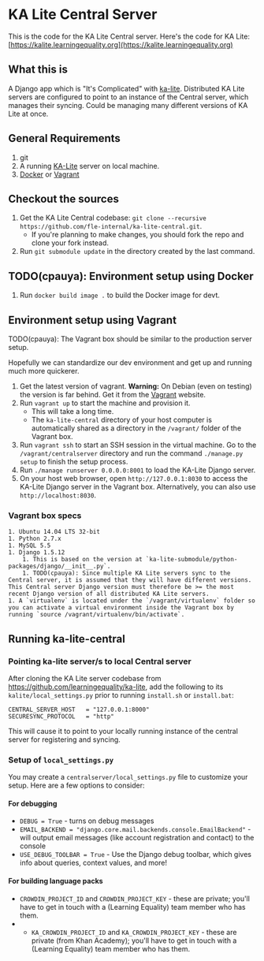 # KA Lite Central Server

This is the code for the KA Lite Central server.  Here's the code for KA Lite: [https://kalite.learningequality.org](https://kalite.learningequality.org)


## What this is
  
A Django app which is "It's Complicated" with [ka-lite](https://github.com/learningequality/ka-lite.git).  Distributed KA Lite servers are configured to point to an instance of the Central server, which manages their syncing.  Could be managing many different versions of KA Lite at once.


## General Requirements

1. git
1. A running [KA-Lite](https://github.com/learningequality/ka-lite) server on local machine.
1. [Docker](https://www.docker.com/get-started) or [Vagrant](https://www.vagrantup.com)


## Checkout the sources

1. Get the KA Lite Central codebase: `git clone --recursive https://github.com/fle-internal/ka-lite-central.git`.
    * If you're planning to make changes, you should fork the repo and clone your fork instead.
2. Run `git submodule update` in the directory created by the last command.


## TODO(cpauya): Environment setup using Docker

1. Run `docker build image .` to build the Docker image for devt.


## Environment setup using Vagrant

TODO(cpauya): The Vagrant box should be similar to the production server setup.

Hopefully we can standardize our dev environment and get up and running much more quickerer.

1. Get the latest version of vagrant. **Warning:** On Debian (even on testing) the version is far behind. Get it from the [Vagrant](https://www.vagrantup.com) website.
2. Run `vagrant up` to start the machine and provision it.
    * This will take a long time.
    * The `ka-lite-central` directory of your host computer is automatically shared as a directory in the `/vagrant/` folder of the Vagrant box.
3. Run `vagrant ssh` to start an SSH session in the virtual machine. Go to the `/vagrant/centralserver` directory and run the command `./manage.py setup` to finish the setup process.
4. Run `./manage runserver 0.0.0.0:8001` to load the KA-Lite Django server.
5. On your host web browser, open `http://127.0.0.1:8030` to access the KA-Lite Django server in the Vagrant box.  Alternatively, you can also use `http://localhost:8030`.


### Vagrant box specs
    1. Ubuntu 14.04 LTS 32-bit
    1. Python 2.7.x
    1. MySQL 5.5
    1. Django 1.5.12
        1. This is based on the version at `ka-lite-submodule/python-packages/django/__init__.py`.
        1. TODO(cpauya): Since multiple KA Lite servers sync to the Central server, it is assumed that they will have different versions.  This Central server Django version must therefore be >= the most recent Django version of all distributed KA Lite servers.
    1. A `virtualenv` is located under the `/vagrant/virtualenv` folder so you can activate a virtual environment inside the Vagrant box by running `source /vagrant/virtualenv/bin/activate`.


<!-- 
### Environment setup using Virtualenv:

If you have no idea how to use Virtualenv, here's a primer as one reference [How to use Python Virtualenv](https://www.pythonforbeginners.com/basics/how-to-use-python-virtualenv).  The rest of the document assumes you already know how to use Virtualenv.

1. [install node](http://nodejs.org/download/) if you don't have it already.
2. install the requirements from ka-lite-submodule's `requirements.txt`
3. install requirements from `requirements.txt`
4. Get the codebase: `git clone --recursive https://github.com/fle-internal/ka-lite-central.git` (if you're planning to make changes, you should fork the repo and clone your fork instead)
5. Install the dependencies listed in `packages.json` with `sudo npm install`
    1. Also install them in the ka-lite-submodule: `cd ka-lite-submodule` and `npm install`
6. Install grunt: `sudo npm install -g grunt-cli`
7. Go into the centralserver directory: `cd centralserver`
8. Set up the server: `python manage.py setup --no-assessment-items`
6. Return to the root directory: 'cd ..'
7. Run grunt in the root directory: `grunt`
8. Run `node build.js` in the ka-lite-submodule to build js assets.
9. Return to the code directory: `cd centralserver`
10. Set up a custom `centralserver/local_settings.py` file (see below)
11. Run the server: `python manage.py runserver 0.0.0.0:8000`
 -->


## Running ka-lite-central

### Pointing ka-lite server/s to local Central server

After cloning the KA Lite server codebase from https://github.com/learningequality/ka-lite, add the following to its `kalite/local_settings.py` prior to running `install.sh` or `install.bat`:
```
CENTRAL_SERVER_HOST   = "127.0.0.1:8000"
SECURESYNC_PROTOCOL   = "http"
```

This will cause it to point to your locally running instance of the central server for registering and syncing.

### Setup of `local_settings.py`

You may create a `centralserver/local_settings.py` file to customize your setup.  Here are a few options to consider:

#### For debugging

* `DEBUG = True` - turns on debug messages
* `EMAIL_BACKEND = "django.core.mail.backends.console.EmailBackend"` - will output email messages (like account registration and contact) to the console
* `USE_DEBUG_TOOLBAR = True` - Use the Django debug toolbar, which gives info about queries, context values, and more!

#### For building language packs
* `CROWDIN_PROJECT_ID` and `CROWDIN_PROJECT_KEY` - these are private; you'll have to get in touch with a (Learning Equality) team member who has them.
* * `KA_CROWDIN_PROJECT_ID` and `KA_CROWDIN_PROJECT_KEY` - these are private (from Khan Academy); you'll have to get in touch with a (Learning Equality) team member who has them.

